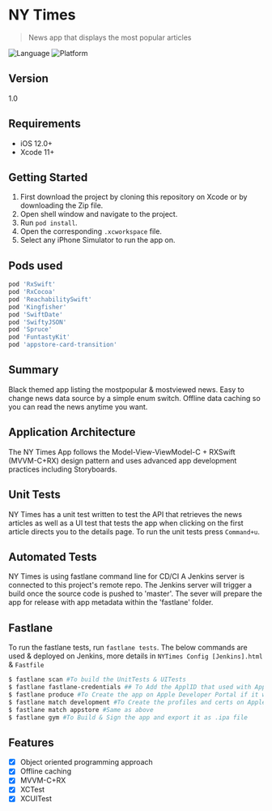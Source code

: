 # NY Times
> News app that displays the most popular articles

![Language](https://img.shields.io/badge/Swift-5.0-orange.svg?style=flat)
![Platform](https://img.shields.io/cocoapods/p/LFAlertController.svg?style=flat)

## Version

1.0

## Requirements

- iOS 12.0+
- Xcode 11+

## Getting Started

1. First download the project by cloning this repository on Xcode or by downloading the Zip file.
2. Open shell window and navigate to the project.
3. Run `pod install`.
4. Open the corresponding `.xcworkspace` file.
5. Select any iPhone Simulator to run the app on.

## Pods used

```ruby
pod 'RxSwift'
pod 'RxCocoa'
pod 'ReachabilitySwift'
pod 'Kingfisher'
pod 'SwiftDate'
pod 'SwiftyJSON'
pod 'Spruce'
pod 'FuntastyKit'
pod 'appstore-card-transition'
```

## Summary

Black themed app listing the mostpopular & mostviewed news.
Easy to change news data source by a simple enum switch.
Offline data caching so you can read the news anytime you want.

## Application Architecture

The NY Times App follows the Model-View-ViewModel-C + RXSwift (MVVM-C+RX) design pattern and uses advanced app development practices including Storyboards.

## Unit Tests

NY Times has a unit test written to test the API that retrieves the news articles as well as a UI test that tests the app when clicking on the first article directs you to the details page.
To run the unit tests press `Command+u`.

## Automated Tests

NY Times is using fastlane command line for CD/CI
A Jenkins server is connected to this project's remote repo.
The Jenkins server will trigger a build once the source code is pushed to 'master'.
The sever will prepare the app for release with app metadata within the 'fastlane' folder.

## Fastlane
To run the fastlane tests, run `fastlane tests`.
The below commands are used & deployed on Jenkins, more details in `NYTimes Config [Jenkins].html` & `Fastfile` 

```sh
$ fastlane scan #To build the UnitTests & UITests 
$ fastlane fastlane-credentials ## To Add the ApplID that used with Apple Developer & iTunes Connect
$ fastlane produce #To Create the app on Apple Developer Portal if it wasn't created before
$ fastlane match development #To Create the profiles and certs on Apple Developer Portal & sync them with git
$ fastlane match appstore #Same as above
$ fastlane gym #To Build & Sign the app and export it as .ipa file
```

## Features

- [x] Object oriented programming approach
- [x] Offline caching
- [x] MVVM-C+RX
- [x] XCTest
- [x] XCUITest
